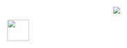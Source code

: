 <p align="center">
  <img src="https://media.giphy.com/media/v1.Y2lkPTc5MGI3NjExMnNzMXJ0N25lZGlhZGxyMG1uZzVoYjdlNWpnOWNwOXRycTY2YzIwayZlcD12MV9naWZzX3NlYXJjaCZjdD1n/tZqQgnb4a9eYSVNOvY/giphy.gif"/>
</p>

<a href="https://www.instagram.com/figgokian/">
  <img height="50" src="https://user-images.githubusercontent.com/46517096/166974368-9798f39f-1f46-499c-b14e-81f0a3f83a06.png"/>
</a>
